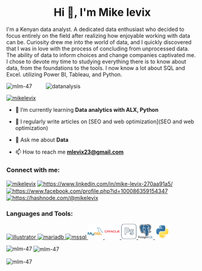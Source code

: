 <h1 align="center">Hi 👋, I'm Mike levix</h1>
<p align="left">I'm a Kenyan data analyst. A dedicated data enthusiast who decided to focus entirely on the field after realizing how enjoyable working with data can be. Curiosity drew me into the world of data, and I quickly discovered that I was in love with the process of concluding from unprocessed data. The ability of data to inform choices and change companies captivated me. I chose to devote my time to studying everything there is to know about data, from the foundations to the tools. I now know a lot about SQL and Excel. utilizing Power BI, Tableau, and Python.</p>

<img align="right" alt="datanalysis" width="400"
src=https://cdn.dribbble.com/users/1162077/screenshots/3848914/programmer.gif>

<p align="left"> <img src="https://komarev.com/ghpvc/?username=mlm-47&label=Profile%20views&color=0e75b6&style=flat" alt="mlm-47" /> </p>

<p align="left"> <a href="https://twitter.com/mikelevix" target="blank"><img src="https://img.shields.io/twitter/follow/mikelevix?logo=twitter&style=for-the-badge" alt="mikelevix" /></a> </p>

- 🌱 I’m currently learning **Data analytics with ALX, Python**

- 📝 I regularly write articles on [SEO and web optimization](SEO and web optimization)

- 💬 Ask me about **Data**

- 📫 How to reach me **mlevix23@gmail.com**

<h3 align="left">Connect with me:</h3>
<p align="left">
<a href="https://twitter.com/mikelevix" target="blank"><img align="center" src="https://raw.githubusercontent.com/rahuldkjain/github-profile-readme-generator/master/src/images/icons/Social/twitter.svg" alt="mikelevix" height="30" width="40" /></a>
<a href="https://linkedin.com/in/https://www.linkedin.com/in/mike-levix-270aa91a5/" target="blank"><img align="center" src="https://raw.githubusercontent.com/rahuldkjain/github-profile-readme-generator/master/src/images/icons/Social/linked-in-alt.svg" alt="https://www.linkedin.com/in/mike-levix-270aa91a5/" height="30" width="40" /></a>
<a href="https://fb.com/https://www.facebook.com/profile.php?id=100086359154347" target="blank"><img align="center" src="https://raw.githubusercontent.com/rahuldkjain/github-profile-readme-generator/master/src/images/icons/Social/facebook.svg" alt="https://www.facebook.com/profile.php?id=100086359154347" height="30" width="40" /></a>
<a href="https://hashnode.com/https://hashnode.com/@mikelevix" target="blank"><img align="center" src="https://raw.githubusercontent.com/rahuldkjain/github-profile-readme-generator/master/src/images/icons/Social/hashnode.svg" alt="https://hashnode.com/@mikelevix" height="30" width="40" /></a>
</p>

<h3 align="left">Languages and Tools:</h3>
<p align="left"> <a href="https://www.adobe.com/in/products/illustrator.html" target="_blank" rel="noreferrer"> <img src="https://www.vectorlogo.zone/logos/adobe_illustrator/adobe_illustrator-icon.svg" alt="illustrator" width="40" height="40"/> </a> <a href="https://mariadb.org/" target="_blank" rel="noreferrer"> <img src="https://www.vectorlogo.zone/logos/mariadb/mariadb-icon.svg" alt="mariadb" width="40" height="40"/> </a> <a href="https://www.microsoft.com/en-us/sql-server" target="_blank" rel="noreferrer"> <img src="https://www.svgrepo.com/show/303229/microsoft-sql-server-logo.svg" alt="mssql" width="40" height="40"/> </a> <a href="https://www.mysql.com/" target="_blank" rel="noreferrer"> <img src="https://raw.githubusercontent.com/devicons/devicon/master/icons/mysql/mysql-original-wordmark.svg" alt="mysql" width="40" height="40"/> </a> <a href="https://www.oracle.com/" target="_blank" rel="noreferrer"> <img src="https://raw.githubusercontent.com/devicons/devicon/master/icons/oracle/oracle-original.svg" alt="oracle" width="40" height="40"/> </a> <a href="https://www.photoshop.com/en" target="_blank" rel="noreferrer"> <img src="https://raw.githubusercontent.com/devicons/devicon/master/icons/photoshop/photoshop-line.svg" alt="photoshop" width="40" height="40"/> </a> <a href="https://www.postgresql.org" target="_blank" rel="noreferrer"> <img src="https://raw.githubusercontent.com/devicons/devicon/master/icons/postgresql/postgresql-original-wordmark.svg" alt="postgresql" width="40" height="40"/> </a> <a href="https://www.python.org" target="_blank" rel="noreferrer"> <img src="https://raw.githubusercontent.com/devicons/devicon/master/icons/python/python-original.svg" alt="python" width="40" height="40"/> </a> </p>

<p><img align="left" src="https://github-readme-stats.vercel.app/api/top-langs?username=mlm-47&show_icons=true&locale=en&layout=compact" alt="mlm-47" /></p>

<p>&nbsp;<img align="center" src="https://github-readme-stats.vercel.app/api?username=mlm-47&show_icons=true&locale=en" alt="mlm-47" /></p>

<p><img align="center" src="https://github-readme-streak-stats.herokuapp.com/?user=mlm-47&" alt="mlm-47" /></p>

